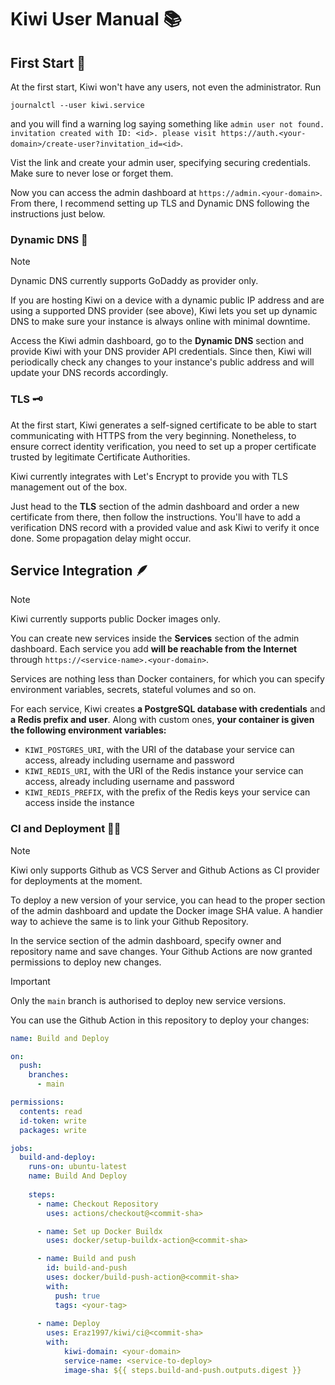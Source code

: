 # Kiwi User Manual 📚

## First Start 🚀

At the first start, Kiwi won't have any users, not even the administrator. Run

```shell
journalctl --user kiwi.service
```

and you will find a warning log saying something like `admin user not found. invitation created with ID: <id>. please visit https://auth.<your-domain>/create-user?invitation_id=<id>`.

Vist the link and create your admin user, specifying securing credentials. Make sure to never lose or forget them.

Now you can access the admin dashboard at `https://admin.<your-domain>`. From there, I recommend setting up TLS and Dynamic DNS following the instructions just below.

### Dynamic DNS 🐎

> [!NOTE]
> Dynamic DNS currently supports GoDaddy as provider only.

If you are hosting Kiwi on a device with a dynamic public IP address and are using a supported DNS provider (see above), Kiwi lets you set up dynamic DNS to make sure your instance is always online with minimal downtime.

Access the Kiwi admin dashboard, go to the **Dynamic DNS** section and provide Kiwi with your DNS provider API credentials. Since then, Kiwi will periodically check any changes to your instance's public address and will update your DNS records accordingly.

### TLS 🗝️

At the first start, Kiwi generates a self-signed certificate to be able to start communicating with HTTPS from the very beginning. Nonetheless, to ensure correct identity verification, you need to set up a proper certificate trusted by legitimate Certificate Authorities.

Kiwi currently integrates with Let's Encrypt to provide you with TLS management out of the box.

Just head to the **TLS** section of the admin dashboard and order a new certificate from there, then follow the instructions. You'll have to add a verification DNS record with a provided value and ask Kiwi to verify it once done. Some propagation delay might occur.

## Service Integration 🪶

> [!NOTE]
> Kiwi currently supports public Docker images only.

You can create new services inside the **Services** section of the admin dashboard. Each service you add **will be reachable from the Internet** through `https://<service-name>.<your-domain>`.

Services are nothing less than Docker containers, for which you can specify environment variables, secrets, stateful volumes and so on.

For each service, Kiwi creates **a PostgreSQL database with credentials** and **a Redis prefix and user**. Along with custom ones, **your container is given the following environment variables:**

- `KIWI_POSTGRES_URI`, with the URI of the database your service can access, already including username and password
- `KIWI_REDIS_URI`, with the URI of the Redis instance your service can access, already including username and password
- `KIWI_REDIS_PREFIX`, with the prefix of the Redis keys your service can access inside the instance

### CI and Deployment 🧑‍🚀

> [!NOTE]
> Kiwi only supports Github as VCS Server and Github Actions as CI provider for deployments at the moment.

To deploy a new version of your service, you can head to the proper section of the admin dashboard and update the Docker image SHA value. A handier way to achieve the same is to link your Github Repository.

In the service section of the admin dashboard, specify owner and repository name and save changes. Your Github Actions are now granted permissions to deploy new changes.

> [!IMPORTANT]
> Only the `main` branch is authorised to deploy new service versions.

You can use the Github Action in this repository to deploy your changes:

```yaml
name: Build and Deploy

on:
  push:
    branches:
      - main

permissions:
  contents: read
  id-token: write
  packages: write

jobs:
  build-and-deploy:
    runs-on: ubuntu-latest
    name: Build And Deploy
    
    steps:
      - name: Checkout Repository
        uses: actions/checkout@<commit-sha>

      - name: Set up Docker Buildx
        uses: docker/setup-buildx-action@<commit-sha>

      - name: Build and push
        id: build-and-push
        uses: docker/build-push-action@<commit-sha>
        with:
          push: true
          tags: <your-tag>
      
      - name: Deploy
        uses: Eraz1997/kiwi/ci@<commit-sha>
        with:
            kiwi-domain: <your-domain>
            service-name: <service-to-deploy>
            image-sha: ${{ steps.build-and-push.outputs.digest }}
```
